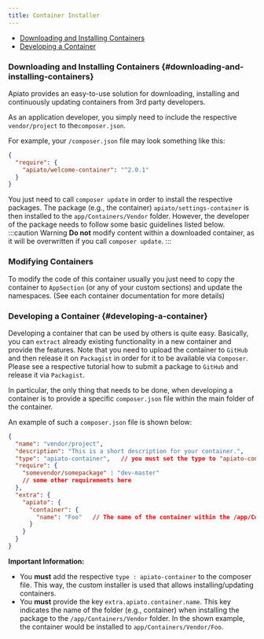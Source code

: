 ```yaml
---
title: Container Installer
---
```


  * [Downloading and Installing Containers](#downloading-and-installing-containers)
  * [Developing a Container](#developing-a-container)

### Downloading and Installing Containers {#downloading-and-installing-containers}

Apiato provides an easy-to-use solution for downloading, installing and continuously updating containers from 3rd party developers.

As an application developer, you simply need to include the respective `vendor/project` to the`composer.json`.

For example, your `/composer.json` file may look something like this:

```json
{
  "require": {
    "apiato/welcome-container": "^2.0.1"
  }
}
```

You just need to call `composer update` in order to install the respective packages. The package (e.g., the container)
`apiato/settings-container` is then installed to the `app/Containers/Vendor` folder. However, the developer of the package
needs to follow some basic guidelines listed below.
:::caution Warning
**Do not** modify content within a downloaded container, as it will be overwritten if you call `composer update`.
:::

### Modifying Containers

To modify the code of this container usually you just need to copy the container to `AppSection`
(or any of your custom sections) and update the namespaces. (See each container documentation for more details)

### Developing a Container {#developing-a-container}

Developing a container that can be used by others is quite easy. Basically, you can `extract` already existing functionality
in a new container and provide the features. Note that you need to upload the container to `GitHub` and then release
it on `Packagist` in order for it to be available via `Composer`. Please see a respective tutorial how to submit a package
to `GitHub` and release it via `Packagist`.

In particular, the only thing that needs to be done, when developing a container is to provide a specific `composer.json`
file within the main folder of the container.

An example of such a `composer.json` file is shown below:

```json
{
  "name": "vendor/project",
  "description": "This is a short description for your container.",
  "type": "apiato-container",   // you must set the type to "apiato-container" here.
  "require": {
    "somevendor/somepackage" : "dev-master"
    // some other requirements here
  },
  "extra": {
    "apiato": {
      "container": {
        "name": "Foo"   // The name of the container within the /app/Containers/Vendor folder
      }
    }
  }
}
```

**Important Information:**
* You **must** add the respective `type : apiato-container` to the composer file. This way, the custom installer is used
that allows installing/updating containers.
* You **must** provide the key `extra.apiato.container.name`. This key indicates the name of the folder (e.g., container)
when installing the package to the `/app/Containers/Vendor` folder. In the shown example, the container would be installed to
`app/Containers/Vendor/Foo`.

